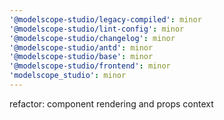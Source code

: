 ```yaml
---
'@modelscope-studio/legacy-compiled': minor
'@modelscope-studio/lint-config': minor
'@modelscope-studio/changelog': minor
'@modelscope-studio/antd': minor
'@modelscope-studio/base': minor
'@modelscope-studio/frontend': minor
'modelscope_studio': minor
---
```


refactor: component rendering and props context
